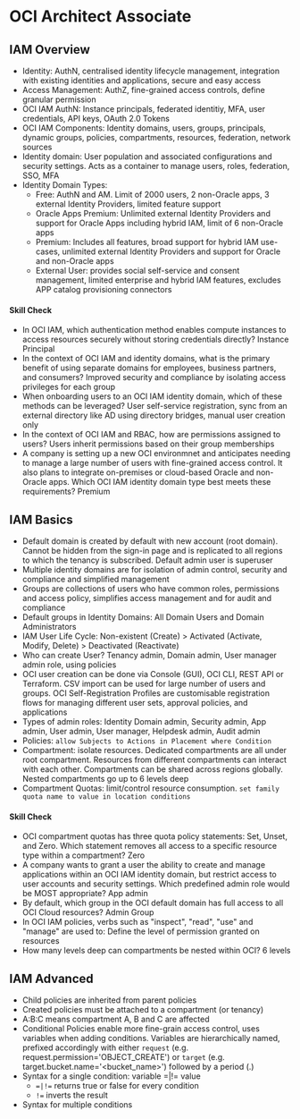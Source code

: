 # OCI Architect Associate

## IAM Overview
- Identity: AuthN, centralised identity lifecycle management, integration with existing identities and applications, secure and easy access
- Access Management: AuthZ, fine-grained access controls, define granular permission
- OCI IAM AuthN: Instance principals, federated identitiy, MFA, user credentials, API keys, OAuth 2.0 Tokens
- OCI IAM Components: Identity domains, users, groups, principals, dynamic groups, policies, compartments, resources, federation, network sources
- Identity domain: User population and associated configurations and security settings. Acts as a container to manage users, roles, federation, SSO, MFA
- Identity Domain Types:
  - Free: AuthN and AM. Limit of 2000 users, 2 non-Oracle apps, 3 external Identity Providers, limited feature support
  - Oracle Apps Premium: Unlimited external Identity Providers and support for Oracle Apps including hybrid IAM, limit of 6 non-Oracle apps
  - Premium: Includes all features, broad support for hybrid IAM use-cases, unlimited external Identity Providers and support for Oracle and non-Oracle apps
  - External User: provides social self-service and consent management, limited enterprise and hybrid IAM features, excludes APP catalog provisioning connectors


#### Skill Check
- In OCI IAM, which authentication method enables compute instances to access resources securely without storing credentials directly? Instance Principal
- In the context of OCI IAM and identity domains, what is the primary benefit of using separate domains for employees, business partners, and consumers? Improved security and compliance by isolating access privileges for each group
- When onboarding users to an OCI IAM identity domain, which of these methods can be leveraged? User self-service registration, sync from an external directory like AD using directory bridges, manual user creation only
- In the context of OCI IAM and RBAC, how are permissions assigned to users? Users inherit permissions based on their group memberships
- A company is setting up a new OCI environmnet and anticipates needing to manage a large number of users with fine-grained access control. It also plans to integrate on-premises or cloud-based Oracle and non-Oracle apps. Which OCI IAM identity domain type best meets these requirements? Premium


## IAM Basics
- Default domain is created by default with new account (root domain). Cannot be hidden from the sign-in page and is replicated to all regions to which the tenancy is subscribed. Default admin user is superuser
- Multiple identity domains are for isolation of admin control, security and compliance and simplified management
- Groups are collections of users who have common roles, permissions and access policy, simplifies access management and for audit and compliance
- Default groups in Identity Domains: All Domain Users and Domain Administrators
- IAM User Life Cycle: Non-existent (Create) > Activated (Activate, Modify, Delete) > Deactivated (Reactivate)
- Who can create User? Tenancy admin, Domain admin, User manager admin role, using policies
- OCI user creation can be done via Console (GUI), OCI CLI, REST API or Terraform. CSV import can be used for large number of users and groups. OCI Self-Registration Profiles are customisable registration flows for managing different user sets, approval policies, and applications
- Types of admin roles: Identity Domain admin, Security admin, App admin, User admin, User manager, Helpdesk admin, Audit admin
- Policies: `allow Subjects to Actions in Placement where Condition`
- Compartment: isolate resources. Dedicated compartments are all under root compartment. Resources from different compartments can interact with each other. Compartments can be shared across regions globally. Nested compartments go up to 6 levels deep
- Compartment Quotas: limit/control resource consumption. `set family quota name to value in location conditions`


#### Skill Check
- OCI compartment quotas has three quota policy statements: Set, Unset, and Zero. Which statement removes all access to a specific resource type within a compartment? Zero
- A company wants to grant a user the ability to create and manage applications within an OCI IAM identity domain, but restrict access to user accounts and security settings. Which predefined admin role would be MOST appropriate? App admin
- By default, which group in the OCI default domain has full access to all OCI Cloud resources? Admin Group
- In OCI IAM policies, verbs such as "inspect", "read", "use" and "manage" are used to: Define the level of permission granted on resources
- How many levels deep can compartments be nested within OCI? 6 levels



## IAM Advanced
- Child policies are inherited from parent policies
- Created policies must be attached to a compartment (or tenancy)
- A:B:C means compartment A, B and C are affected
- Conditional Policies enable more fine-grain access control, uses variables when adding conditions. Variables are hierarchically named, prefixed accordingly with either `request` (e.g. request.permission='OBJECT_CREATE') or `target` (e.g. target.bucket.name='<bucket_name>') followed by a period (.)
- Syntax for a single condition: variable =|!= value
  - `=|!=` returns true or false for every condition
  - `!=` inverts the result
- Syntax for multiple conditions























